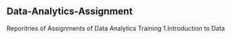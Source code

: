 ## Data-Analytics-Assignment
Reporitries of Assignments of Data Analytics Training
1.Introduction to Data
